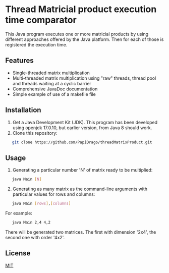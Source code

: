 # Thread Matricial product execution time comparator

This Java program executes one or more matricial products by using different approaches offered by the Java platform.
Then for each of those is registered the execution time.

## Features

- Single-threaded matrix multiplication
- Multi-threaded matrix multiplication using "raw" threads, thread pool and threads waiting at a cyclic barrier
- Comprehensive JavaDoc documentation
- Simple example of use of a makefile file

## Installation

1. Get a Java Development Kit (JDK). This program has been developed using openjdk 17.0.10, but earlier version, from Java 8 should work.
2.  Clone this repository:
```sh
   git clone https://github.com/PapiDrago/threadMatrixProduct.git
```

## Usage

1. Generating a particular number 'N' of matrix ready to be multiplied: 
```sh
   java Main [N]
```
2. Generating as many matrix as the command-line arguments with particular values for rows and columns:
```sh
   java Main [rows],[columns]
```
For example:
```sh
   java Main 2,4 4,2
```
There will be generated two matrices. The first with dimension '2x4', the second one with order '4x2'.

## License
[MIT](https://choosealicense.com/licenses/mit/)